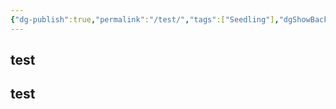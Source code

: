 ```yaml
---
{"dg-publish":true,"permalink":"/test/","tags":["Seedling"],"dgShowBacklinks":true,"created":"2025-04-15T08:23:32.200+02:00","updated":"2025-04-15T08:28:25.120+02:00"}
---
```



## test

## test
